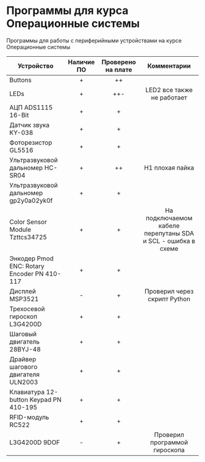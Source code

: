 # Программы для курса Операционные системы

Программы для работы с периферийными устройствами на курсе Операционные системы

| Устройство  | Наличие  ПО | Проверено на плате | Комментарии |
| ------------- | :---: | :---: | :---: |
| Buttons | + | ++ |   |
| LEDs | + | ++- | LED2 все также не работает  |
| АЦП ADS1115 16-Bit | + | + |   |
| Датчик звука KY-038  | + | + |   |
| Фоторезистор GL5516  | + | + |   |
| Ультразвуковой дальномер HC-SR04  | + | ++ | H1 плохая пайка  |
| Ультразвуковой дальномер gp2y0a02yk0f  | + | + |  |
| Color Sensor Module Tzttcs34725  | + | + | На подключаемом кабеле перепутаны SDA и SCL - ошибка в схеме  |
| Энкодер Pmod ENC: Rotary Encoder PN 410-117  | + | + |   |
| Дисплей MSP3521  | - | + | Проверил через скрипт Python  |
| Трехосевой гироскоп L3G4200D  | + | + |  |
| Шаговый двигатель 28BYJ-48  | + | + |   |
| Драйвер шагового двигателя ULN2003  | + | + |   |
| Клавиатура 12-button Keypad PN 410-195  | + | + |   |
| RFID-модуль RC522  | + | + |   |
| L3G4200D 9DOF  | - | + | Проверил программой гироскопа  |